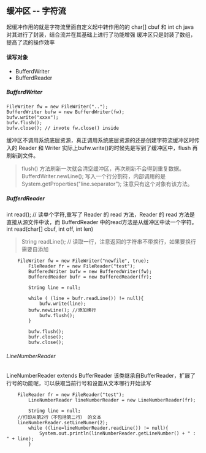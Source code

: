 ## 缓冲区 -- 字符流
起缓冲作用的就是字符流里面自定义起中转作用的的 char[] cbuf 和 int ch
java 对其进行了封装，结合流并在其基础上进行了功能增强
缓冲区只是封装了数组，提高了流的操作效率


#### 读写对象
* BufferdWriter
* BufferdReader

##### BufferdWriter
```
FileWriter fw = new FileWriter("..");
BufferdWriter bufw = new BufferdWriter(fw);
bufw.write("xxxx");
bufw.flush();
bufw.close(); // invote fw.close() inside
```

缓冲区不调用系统底层资源，真正调用系统底层资源的还是创建字符流缓冲区时传入的 Reader 和 Writer
实际上bufw.write()的时候先是写到了缓冲区中，flush 再刷新到文件。
> flush() 方法刷新一次就会清空缓冲区，再次刷新不会得到重复数据。
> BufferdWriter.newLine(); 写入一个行分割符，内部调用的是 System.getProperties("line.separator"); 
注意只有这个对象有该方法。


##### BufferdReader
int read(); // 读单个字符,重写了 Reader 的 read 方法，Reader 的 read 方法是直接从源文件中读，而 BufferdReader 中的read方法是从缓冲区中读一个字符。
int read(char[] cbuf, int off, int len)
> String readLine(); // 读取一行，注意返回的字符串不带换行，如果要换行需要自添加

```
	FileWriter fw = new FileWriter("newfile", true);
        FileReader fr = new FileReader("test");
        BufferedWriter bufw = new BufferedWriter(fw);
        BufferedReader bufr = new BufferedReader(fr);

        String line = null;

        while ( (line = bufr.readLine()) != null){
            bufw.write(line);
	    bufw.newLine(); //添加换行
            bufw.flush();
        }

        bufw.flush();
        bufr.close();
        bufw.close();
```

###### LineNumberReader
LineNumberReader extends BufferReader
该类继承自BufferReader，扩展了行号的功能呢，可以获取当前行号和设置从文本哪行开始读写
```
	FileReader fr = new FileReader("test");
        LineNumberReader lineNumberReader = new LineNumberReader(fr);

        String line = null;
	//打印从第2行（不包括第二行） 的文本
	lineNumberReader.setLineNumer(2);
        while ((line=lineNumberReader.readLine()) != null){
            System.out.println(lineNumberReader.getLineNumber() + " : " + line);
        }

```

